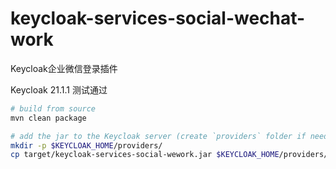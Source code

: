 # keycloak-services-social-wechat-work

Keycloak企业微信登录插件

Keycloak 21.1.1 测试通过

```bash
# build from source
mvn clean package

# add the jar to the Keycloak server (create `providers` folder if needed)
mkdir -p $KEYCLOAK_HOME/providers/
cp target/keycloak-services-social-wework.jar $KEYCLOAK_HOME/providers/
```

